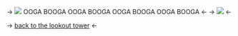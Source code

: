 -> ![](https://media0.giphy.com/media/v1.Y2lkPTc5MGI3NjExN2h3MDMyYW9kcXFnNzV1dzBtajJrNjQycDloZ3d4OHl5YnZwZ2dodiZlcD12MV9pbnRlcm5hbF9naWZfYnlfaWQmY3Q9cw/l2erv0ChOR3dVK5DNu/giphy.gif) OOGA BOOGA OOGA BOOGA OOGA BOOGA OOGA BOOGA <-
-> ![](https://media2.giphy.com/media/v1.Y2lkPTc5MGI3NjExZjVwYXh0MGR5ZWtoMmxtamN5ODVxeDRxbXJzYWYzZWp3NmNzYXl2dSZlcD12MV9pbnRlcm5hbF9naWZfYnlfaWQmY3Q9cw/ohBTdpXwZ6ALuHpywl/giphy.gif) <-

-> [back to the lookout tower](https://rentry.co/cyadical) <-